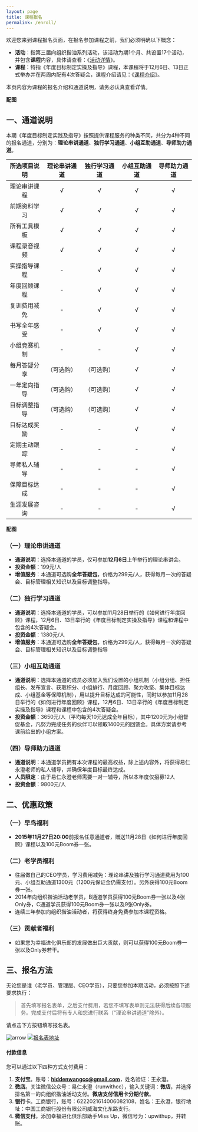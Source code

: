 ```yaml
---
layout: page
title: 课程报名
permalink: /enroll/
---
```


欢迎您来到课程报名页面，在报名参加课程之前，我们必须明确以下概念：

- **活动**：指第三届向组织揩油系列活动，该活动为期1个月、共设置17个活动，并包含**课程**内容，具体请查看：《[活动详情](http://nianmubiao.com/activity/)》。
- **课程**：特指《年度目标制定实操及指导》课程，本课程将于12月6日、13日正式举办并在两周内配有4次答疑会，课程介绍请见：《[课程介绍](http://nianmubiao.com/lesson/)》。

本页内容为课程的报名介绍和通道说明，请务必认真查看详情。

**配图**

## 一、通道说明

本期《年度目标制定实践及指导》按照提供课程服务的种类不同，共分为4种不同的报名通道，分别为：**理论串讲通道**、**独行学习通道**、**小组互助通道**、**导师助力通道**。

|      所选项目说明    |       理论串讲通道     |      独行学习通道      |      小组互助通道         |  导师助力通道     |
|:-------------------:|:--------------------:|:--------------------:| :----------------------:| :---------------:|
| 理论串讲课程         |√                      | √                   |√                         |√                 |
| 前期资料学习         |√                      | √                   |√                         |√                 |
| 所有工具模板         |√                      | √                   |√                         |√                 |
| 课程录音视频         |√                      | √                   |√                         |√                 |
| 实操指导课程         |-                      | √                   |√                         |√                 |
| 年度回顾课程         |-                      | √                   |√                         |√                 |
| 复训费用减免         |-                      | √                   |√                         |√                 |
| 书写全年感受         |-                      | √                   |√                         |√                 |
| 小组竞赛机制         |-                      | -                   |√                         |√                 |
| 每月答疑分享         |（可选购）              | （可选购）            |√                         |√                 |
| 一年定向指导         |（可选购）              | （可选购）            |√                         |√                 |
| 目标调整指导         |（可选购）              | （可选购）            |√                         |√                 |
| 目标达成奖励         |-                      | -                   |√                         |√                 |
| 定期主动跟踪         |-                      | -                   |-                         |√                 |
| 导师私人辅导         |-                      | -                   |-                         |√                 |
| 保障目标达成         |-                      |  -                  |-                         |√                 |
| 生涯发展咨询         |-                      | -                   |-                         |√                 |

**配图**

### （一）理论串讲通道

- **通道说明**：选择本通道的学员，仅可参加**12月6日**上午举行的理论串讲会。
- **投资金额**：199元/人
- **增值服务**：本通道可选购**全年答疑包**，价格为299元/人，获得每月一次的答疑会、目标管理相关知识以及目标调整指导。

### （二）独行学习通道

- **通道说明**：选择本通道的学员，可以参加11月28日举行的《如何进行年度回顾》课程，12月6日、13日举行的《年度目标制定实操及指导》课程和课程中包含的4次答疑会。
- **投资金额**：1380元/人
- **增值服务**：本通道可选购**全年答疑包**，价格为299元/人，获得每月一次的答疑会、目标管理相关知识以及目标调整指导

### （三）小组互助通道

- **通道说明**：选择本通道的成员必须加入我们设置的小组机制（小组分组、担任组长、发布宣言、获取积分、小组排行、月度回顾、聚力攻坚、集体目标达成、小组基金等保障机制），用以提升目标达成的可能性，同时以参加11月28日举行的《如何进行年度回顾》课程，12月6日、13日举行的《年度目标制定实操及指导》课程和课程中包含的4次答疑会。
- **投资金额**：3650元/人（平均每天10元达成全年目标），其中1200元为小组督促基金，凡努力完成任务的伙伴可以领取1400元的回馈金。具体方案请参考课前给出的小组方案。

### （四）导师助力通道

- **通道说明**：本通道学员拥有本次课程的最高权益，除上述内容外，将获得易仁永澄老师的私人辅导，并确保年度目标最终达成。
- **人员限定**：由于易仁永澄老师需要一对一辅导，所以本年度仅招募12人
- **投资金额**：9800元/人

## 二、优惠政策

### （一）早鸟福利

- **2015年11月27日20:00**前报名任意通道者，赠送11月28日《如何进行年度回顾》课程以及100元Boom券一张。

### （二）老学员福利

- 往届做自己的CEO学员，学习费用减免：理论串讲及独行学习通道费用为100元、小组互助通道1300元（1200元保证金仍需支付）。另外获得100元Boom券一张。
- 2014年向组织揩油活动老学员，B通道学员获得100元Boom券一张以及4张Only券，C通道学员获得100元Boom券一张以及9张Only券。
- 连续三年参加向组织揩油活动者，将获得终身免费参加本课程资格。

### （三）贡献者福利

- 如果您为幸福进化俱乐部的发展做出巨大贡献，则可以获得100元Boom券一张以及Only券若干。


## 三、报名方法

无论您是谁（老学员、管理层、CEO学员），只要您参加本期活动，必须按照下述要求执行：

> 首先填写报名表单，之后支付费用，若您不填写表单则无法获得后续各项服务。完成支付后将有专人和您进行联系（“理论串讲通道”除外）。

请点击下方按钮填写报名表。

![arrow](http://77fm42.com1.z0.glb.clouddn.com/web-arr.png)
[![报名表地址](http://77fm42.com1.z0.glb.clouddn.com/web-signin.png)](http://form.mikecrm.com/f.php?t=7PhKcv)

#### 付款信息

您可以通过以下四种方式支付费用：

1. **支付宝**。账号：**hiddenwangcc@gmail.com**，姓名验证：王永澄。
2. **微店**。关注微信公众号：易仁永澄（runwithcc），输入关键词：**微店**，并选择排名第一的向组织揩油活动支付。**微店支付信用卡分期付款**。
3. **银行卡**。工商银行，账号：6222021614006082108，姓名：王永澄，银行地址：中国工商银行股份有限公司威海文化东路支行。
4. **微信支付**。添加幸福进化俱乐部助手Miss Up，微信号为：upwithup，并转账。